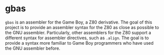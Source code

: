 
# gbas

`gbas` is an assembler for the Game Boy, a Z80 derivative. The goal of this
project is to provide an assembler syntax for the Z80 as close as possible to
the GNU assembler. Particularly, other assemblers for the Z80 support a
different syntax for assembler directives, such as `.align`. The goal is to
provide a syntax more familiar to Game Boy programmers who have used the GNU
assembler before.
